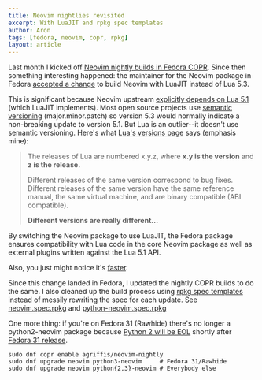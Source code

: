 ```yaml
---
title: Neovim nightlies revisited
excerpt: With LuaJIT and rpkg spec templates
author: Aron
tags: [fedora, neovim, copr, rpkg]
layout: article
---
```


Last month I kicked off [Neovim nightly builds in Fedora
COPR](/2019/03/02/neovim-nightly-builds). Since then something interesting
happened: the maintainer for the Neovim package in Fedora [accepted
a change](https://src.fedoraproject.org/rpms/neovim/pull-request/2) to
build Neovim with LuaJIT instead of Lua 5.3.

This is significant because Neovim upstream [explicitly depends on Lua
5.1](https://github.com/neovim/neovim/wiki/FAQ#why-lua-51-instead-of-lua-53)
(which LuaJIT implements). Most open source projects use [semantic
versioning](https://semver.org) (major.minor.patch) so version 5.3 would
normally indicate a non-breaking update to version 5.1. But Lua is an
outlier--it doesn't use semantic versioning. Here's what [Lua's versions
page](https://www.lua.org/versions.html) says (emphasis mine):

> The releases of Lua are numbered x.y.z, where **x.y is the version** and **z is the release.**
>
> Different releases of the same version correspond to bug fixes. Different
> releases of the same version have the same reference manual, the same
> virtual machine, and are binary compatible (ABI compatible).
>
> **Different versions are really different...**

By switching the Neovim package to use LuaJIT, the Fedora package ensures
compatibility with Lua code in the core Neovim package as well as external
plugins written against the Lua 5.1 API.

Also, you just might notice it's
[faster](https://luajit.org/performance_x86.html).

Since this change landed in Fedora, I updated the nightly COPR builds to do
the same. I also cleaned up the build process using [rpkg spec
templates](https://docs.pagure.org/rpkg-util/spec_templates_from_scratch.html)
instead of messily rewriting the spec for each update. See
[neovim.spec.rpkg](https://github.com/agriffis/neovim/blob/copr/neovim.spec.rpkg)
and
[python-neovim.spec.rpkg](https://github.com/agriffis/pynvim/blob/copr/python-neovim.spec.rpkg)

One more thing: if you're on Fedora 31 (Rawhide) there's no longer
a python2-neovim package because [Python 2 will be
EOL](https://pythonclock.org) shortly after [Fedora 31
release](https://fedoraproject.org/wiki/Releases/31/Schedule).

    sudo dnf copr enable agriffis/neovim-nightly
    sudo dnf upgrade neovim python3-neovim     # Fedora 31/Rawhide
    sudo dnf upgrade neovim python{2,3}-neovim # Everybody else

